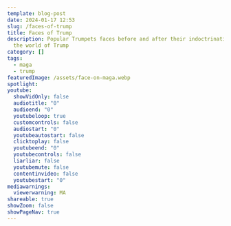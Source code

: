 ```yaml
---
template: blog-post
date: 2024-01-17 12:53
slug: /faces-of-trump
title: Faces of Trump
description: Popular Trumpets faces before and after their indoctrination into
  the world of Trump
category: []
tags:
  - maga
  - trump
featuredImage: /assets/face-on-maga.webp
spotlight:
youtube:
  showVidOnly: false
  audiotitle: "0"
  audioend: "0"
  youtubeloop: true
  customcontrols: false
  audiostart: "0"
  youtubeautostart: false
  clicktoplay: false
  youtubeend: "0"
  youtubecontrols: false
  liarliar: false
  youtubemute: false
  contentinvideo: false
  youtubestart: "0"
mediawarnings:
  viewerwarning: MA
shareable: true
showZoom: false
showPageNav: true
---
```

